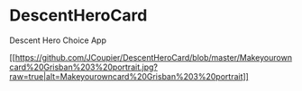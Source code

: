 # DescentHeroCard
Descent Hero Choice App

[[https://github.com/JCoupier/DescentHeroCard/blob/master/Makeyourowncard%20Grisban%203%20portrait.jpg?raw=true|alt=Makeyourowncard%20Grisban%203%20portrait]]
